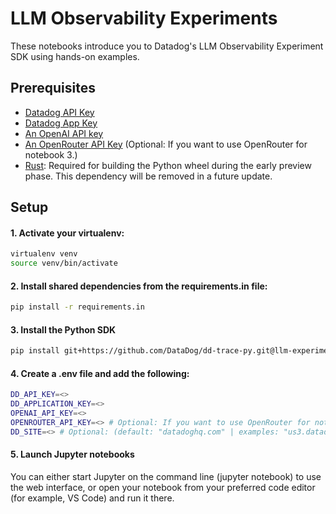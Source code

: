 # LLM Observability Experiments

These notebooks introduce you to Datadog's LLM Observability Experiment SDK using hands-on examples.

## Prerequisites

- [Datadog API Key](https://docs.datadoghq.com/account_management/api-app-keys)
- [Datadog App Key](https://app.datadoghq.com/organization-settings/application-keys)
- [An OpenAI API key](https://platform.openai.com/docs/quickstart/account-setup)
- [An OpenRouter API Key](https://openrouter.ai/settings/keys) (Optional: If you want to use OpenRouter for notebook 3.)
- [Rust](https://rustup.rs/): Required for building the Python wheel during the early preview phase. This dependency will be removed in a future update.

## Setup

#### 1. Activate your virtualenv:

```bash
virtualenv venv
source venv/bin/activate
```

#### 2. Install shared dependencies from the requirements.in file:

```bash
pip install -r requirements.in
```

#### 3. Install the Python SDK

```bash
pip install git+https://github.com/DataDog/dd-trace-py.git@llm-experiments
```

#### 4. Create a .env file and add the following:

```bash
DD_API_KEY=<>
DD_APPLICATION_KEY=<>
OPENAI_API_KEY=<>
OPENROUTER_API_KEY=<> # Optional: If you want to use OpenRouter for notebook 3.
DD_SITE=<> # Optional: (default: "datadoghq.com" | examples: "us3.datadoghq.com", "eu.datadoghq.com")
```

#### 5. Launch Jupyter notebooks

You can either start Jupyter on the command line (jupyter notebook) to use the web interface, or open your notebook from your preferred code editor (for example, VS Code) and run it there.
